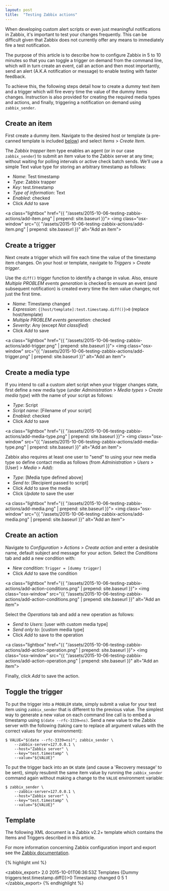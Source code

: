 ```yaml
---
layout: post
title:  "Testing Zabbix actions"
---
```


When developing custom alert scripts or even just meaningful notifications in
Zabbix, it's important to test your changes frequently. This can be difficult
given that Zabbix does not currently offer any means to immediately fire a test
notification.

The purpose of this article is to describe how to configure Zabbix in 5 to 10
minutes so that you can toggle a trigger on demand from the command line, which
will in turn create an event, call an action and then most importantly, send an
alert (A.K.A notification or message) to enable testing with faster feedback.

To achieve this, the following steps detail how to create a dummy text item and
a trigger which will fire every time the value of the dummy items changes.
Instruction is also provided for creating the required media types and actions,
and finally, triggering a notification on demand using `zabbix_sender`.

## Create an item

First create a dummy item. Navigate to the desired host or template (a
pre-canned template is included [below](#template)) and select _Items_ > _Create
Item_.

The _Zabbix trapper_ item type enables an agent (or in our case `zabbix_sender`)
to submit an item value to the Zabbix server at any time; without waiting for
polling intervals or active check batch sends. We'll use a simple Text value
type for storing an arbitrary timestamp as follows:

* _Name_: Test timestamp
* _Type_: Zabbix trapper
* _Key_: test.timestamp
* _Type of information_: Text
* _Enabled_: checked
* Click _Add_ to save

<a class="lightbox" href="{{ "/assets/2015-10-06-testing-zabbix-actions/add-item.png" | prepend: site.baseurl }}">
    <img class="osx-window" src="{{ "/assets/2015-10-06-testing-zabbix-actions/add-item.png" | prepend: site.baseurl }}" alt="Add an item">
</a>

## Create a trigger

Next create a trigger which will fire each time the value of the timestamp item
changes. On your host or template, navigate to _Triggers_ > _Create trigger_.

Use the `diff()` trigger function to identify a change in value. Also, ensure
_Multiple PROBLEM events generation_ is checked to ensure an event (and
subsequent notification) is created every time the item value changes; not just
the first time.

* _Name_: Timestamp changed
* _Expression_: `{[host/template]:test.timestamp.diff()}>0` (replace
  host/template)
* _Multiple PROBLEM events generation_: checked
* _Severity_: Any (except _Not classified_)
* Click _Add_ to save

<a class="lightbox" href="{{ "/assets/2015-10-06-testing-zabbix-actions/add-trigger.png" | prepend: site.baseurl }}">
    <img class="osx-window" src="{{ "/assets/2015-10-06-testing-zabbix-actions/add-trigger.png" | prepend: site.baseurl }}" alt="Add an item">
</a>

## Create a media type

If you intend to call a custom alert script when your trigger changes state,
first define a new media type (under _Administration_ > _Media types_ > _Create
media type_) with the name of your script as follows:

* _Type_: Script
* _Script name_: [Filename of your script]
* _Enabled_: checked
* Click _Add_ to save

<a class="lightbox" href="{{ "/assets/2015-10-06-testing-zabbix-actions/add-media-type.png" | prepend: site.baseurl }}">
    <img class="osx-window" src="{{ "/assets/2015-10-06-testing-zabbix-actions/add-media-type.png" | prepend: site.baseurl }}" alt="Add an item">
</a>

Zabbix also requires at least one user to "send" to using your new media type so
define contact media as follows (from _Administration_ > _Users_ > [User] >
_Media_ > _Add_):

* _Type_: [Media type defined above]
* _Send to_: [Recipient passed to script]
* Click _Add_ to save the media
* Click _Update_ to save the user

<a class="lightbox" href="{{ "/assets/2015-10-06-testing-zabbix-actions/add-media.png" | prepend: site.baseurl }}">
    <img class="osx-window" src="{{ "/assets/2015-10-06-testing-zabbix-actions/add-media.png" | prepend: site.baseurl }}" alt="Add an item">
</a>

## Create an action

Navigate to _Configuration_ > _Actions_ > _Create action_ and enter a desirable
name, default subject and message for your action. Select the _Conditions_ tab
and add a new condition with:

* _New condition_: `Trigger = [dummy trigger]`
* Click _Add_ to save the condition

<a class="lightbox" href="{{ "/assets/2015-10-06-testing-zabbix-actions/add-action-conditions.png" | prepend: site.baseurl }}">
    <img class="osx-window" src="{{ "/assets/2015-10-06-testing-zabbix-actions/add-action-conditions.png" | prepend: site.baseurl }}" alt="Add an item">
</a>

Select the _Operations_ tab and add a new operation as follows:

* _Send to Users_: [user with custom media type]
* _Send only to_: [custom media type]
* Click _Add_ to save to the operation

<a class="lightbox" href="{{ "/assets/2015-10-06-testing-zabbix-actions/add-action-operation.png" | prepend: site.baseurl }}">
    <img class="osx-window" src="{{ "/assets/2015-10-06-testing-zabbix-actions/add-action-operation.png" | prepend: site.baseurl }}" alt="Add an item">
</a>

Finally, click _Add_ to save the action.

## Toggle the trigger

To put the trigger into a `PROBLEM` state, simply submit a value for your test
item using `zabbix_sender` that is different to the previous value. The simplest
way to generate a new value on each command line call is to embed a timestamp
using `$(date --rfc-3339=ns)`. Send a new value to the Zabbix server with the
following (taking care to replace all argument values with the correct values
for your environment):

	$ VALUE="$(date --rfc-3339=ns)"; zabbix_sender \
	  	--zabbix-server=127.0.0.1 \
	  	--host="Zabbix server" \
	  	--key="test.timestamp" \
	  	--value="${VALUE}"

To put the trigger back into an `OK` state (and cause a 'Recovery message' to be
sent), simply resubmit the same item value by running the `zabbix_sender`
command again without making a change to the `VALUE` environment variable:

	$ zabbix_sender \
	  	--zabbix-server=127.0.0.1 \
	  	--host="Zabbix server" \
	  	--key="test.timestamp" \
	  	--value="${VALUE}"

## Template

The following XML document is a Zabbix v2.2+ template which contains the Items
and Triggers described in this article.

For more information concerning Zabbix configuration import and export see the
[Zabbix documentation](https://www.zabbix.com/documentation/2.2/manual/xml_export_import).


{% highlight xml %}
<?xml version="1.0" encoding="UTF-8"?>
<zabbix_export>
    <version>2.0</version>
    <date>2015-10-01T06:36:53Z</date>
    <groups>
        <group>
            <name>Templates</name>
        </group>
    </groups>
    <templates>
        <template>
            <template>Dummy triggers</template>
            <name>Dummy triggers</name>
            <description/>
            <groups>
                <group>
                    <name>Templates</name>
                </group>
            </groups>
            <applications>
                <application>
                    <name>Testing</name>
                </application>
            </applications>
            <items>
                <item>
                    <name>Test timestamp</name>
                    <type>2</type>
                    <snmp_community/>
                    <multiplier>0</multiplier>
                    <snmp_oid/>
                    <key>test.timestamp</key>
                    <delay>0</delay>
                    <history>90</history>
                    <trends>365</trends>
                    <status>0</status>
                    <value_type>4</value_type>
                    <allowed_hosts/>
                    <units/>
                    <delta>0</delta>
                    <snmpv3_contextname/>
                    <snmpv3_securityname/>
                    <snmpv3_securitylevel>0</snmpv3_securitylevel>
                    <snmpv3_authprotocol>0</snmpv3_authprotocol>
                    <snmpv3_authpassphrase/>
                    <snmpv3_privprotocol>0</snmpv3_privprotocol>
                    <snmpv3_privpassphrase/>
                    <formula>1</formula>
                    <delay_flex/>
                    <params/>
                    <ipmi_sensor/>
                    <data_type>0</data_type>
                    <authtype>0</authtype>
                    <username/>
                    <password/>
                    <publickey/>
                    <privatekey/>
                    <port/>
                    <description/>
                    <inventory_link>0</inventory_link>
                    <applications>
                        <application>
                            <name>Testing</name>
                        </application>
                    </applications>
                    <valuemap/>
                    <logtimefmt/>
                </item>
            </items>
            <discovery_rules/>
            <macros/>
            <templates/>
            <screens/>
        </template>
    </templates>
    <triggers>
        <trigger>
            <expression>{Dummy triggers:test.timestamp.diff()}&gt;0</expression>
            <name>Timestamp changed</name>
            <url/>
            <status>0</status>
            <priority>5</priority>
            <description/>
            <type>1</type>
            <dependencies/>
        </trigger>
    </triggers>
</zabbix_export>
{% endhighlight %}
